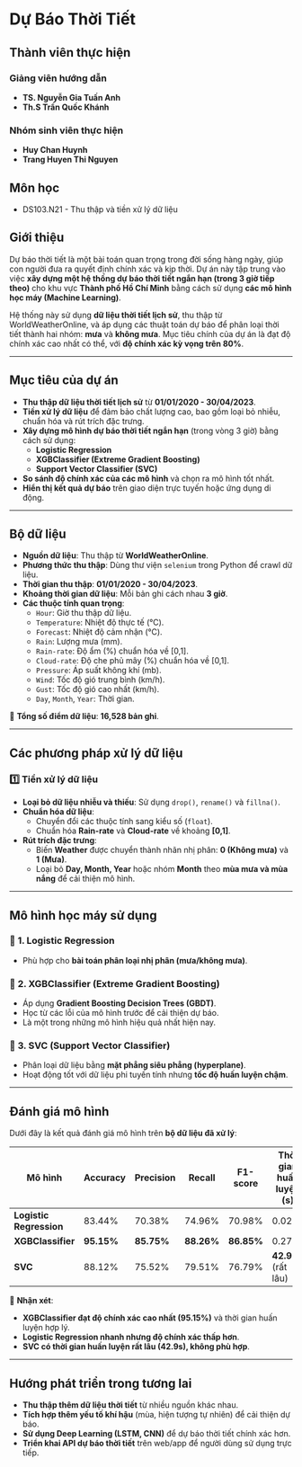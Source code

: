 # Dự Báo Thời Tiết

## Thành viên thực hiện

### **Giảng viên hướng dẫn**
- **TS. Nguyễn Gia Tuấn Anh**
- **Th.S Trần Quốc Khánh**

### **Nhóm sinh viên thực hiện**
- **Huy Chan Huynh**
- **Trang Huyen Thi Nguyen**

## Môn học
- DS103.N21 - Thu thập và tiền xử lý dữ liệu
## Giới thiệu

Dự báo thời tiết là một bài toán quan trọng trong đời sống hàng ngày, giúp con người đưa ra quyết định chính xác và kịp thời. Dự án này tập trung vào việc **xây dựng một hệ thống dự báo thời tiết ngắn hạn (trong 3 giờ tiếp theo)** cho khu vực **Thành phố Hồ Chí Minh** bằng cách sử dụng **các mô hình học máy (Machine Learning)**.

Hệ thống này sử dụng **dữ liệu thời tiết lịch sử**, thu thập từ WorldWeatherOnline, và áp dụng các thuật toán dự báo để phân loại thời tiết thành hai nhóm: **mưa** và **không mưa**. Mục tiêu chính của dự án là đạt độ chính xác cao nhất có thể, với **độ chính xác kỳ vọng trên 80%**.

---

## Mục tiêu của dự án

- **Thu thập dữ liệu thời tiết lịch sử** từ **01/01/2020 - 30/04/2023**.
- **Tiền xử lý dữ liệu** để đảm bảo chất lượng cao, bao gồm loại bỏ nhiễu, chuẩn hóa và rút trích đặc trưng.
- **Xây dựng mô hình dự báo thời tiết ngắn hạn** (trong vòng 3 giờ) bằng cách sử dụng:
  - **Logistic Regression**
  - **XGBClassifier (Extreme Gradient Boosting)**
  - **Support Vector Classifier (SVC)**
- **So sánh độ chính xác của các mô hình** và chọn ra mô hình tốt nhất.
- **Hiển thị kết quả dự báo** trên giao diện trực tuyến hoặc ứng dụng di động.

---

## Bộ dữ liệu

- **Nguồn dữ liệu**: Thu thập từ **WorldWeatherOnline**.
- **Phương thức thu thập**: Dùng thư viện `selenium` trong Python để crawl dữ liệu.
- **Thời gian thu thập**: **01/01/2020 - 30/04/2023**.
- **Khoảng thời gian dữ liệu**: Mỗi bản ghi cách nhau **3 giờ**.
- **Các thuộc tính quan trọng**:
  - `Hour`: Giờ thu thập dữ liệu.
  - `Temperature`: Nhiệt độ thực tế (°C).
  - `Forecast`: Nhiệt độ cảm nhận (°C).
  - `Rain`: Lượng mưa (mm).
  - `Rain-rate`: Độ ẩm (%) chuẩn hóa về [0,1].
  - `Cloud-rate`: Độ che phủ mây (%) chuẩn hóa về [0,1].
  - `Pressure`: Áp suất không khí (mb).
  - `Wind`: Tốc độ gió trung bình (km/h).
  - `Gust`: Tốc độ gió cao nhất (km/h).
  - `Day`, `Month`, `Year`: Thời gian.

📌 **Tổng số điểm dữ liệu**: **16,528 bản ghi**.

---

## Các phương pháp xử lý dữ liệu

### 1️⃣ **Tiền xử lý dữ liệu**
- **Loại bỏ dữ liệu nhiễu và thiếu**: Sử dụng `drop()`, `rename()` và `fillna()`.
- **Chuẩn hóa dữ liệu**:
  - Chuyển đổi các thuộc tính sang kiểu số (`float`).
  - Chuẩn hóa **Rain-rate** và **Cloud-rate** về khoảng **[0,1]**.
- **Rút trích đặc trưng**:
  - Biến **Weather** được chuyển thành nhãn nhị phân: **0 (Không mưa)** và **1 (Mưa)**.
  - Loại bỏ **Day, Month, Year** hoặc nhóm **Month** theo **mùa mưa và mùa nắng** để cải thiện mô hình.

---

## Mô hình học máy sử dụng

### 🔹 **1. Logistic Regression**
- Phù hợp cho **bài toán phân loại nhị phân (mưa/không mưa)**.
### 🔹 **2. XGBClassifier (Extreme Gradient Boosting)**
- Áp dụng **Gradient Boosting Decision Trees (GBDT)**.
- Học từ các lỗi của mô hình trước để cải thiện dự báo.
- Là một trong những mô hình hiệu quả nhất hiện nay.

### 🔹 **3. SVC (Support Vector Classifier)**
- Phân loại dữ liệu bằng **mặt phẳng siêu phẳng (hyperplane)**.
- Hoạt động tốt với dữ liệu phi tuyến tính nhưng **tốc độ huấn luyện chậm**.

---

## Đánh giá mô hình

Dưới đây là kết quả đánh giá mô hình trên **bộ dữ liệu đã xử lý**:

| Mô hình                | Accuracy | Precision | Recall | F1-score | Thời gian huấn luyện (s) |
|------------------------|----------|-----------|--------|---------|--------------------------|
| **Logistic Regression** | 83.44%   | 70.38%    | 74.96% | 70.98%  | 0.021                    |
| **XGBClassifier**      | **95.15%** | **85.75%** | **88.26%** | **86.85%** | 0.273                    |
| **SVC**               | 88.12%   | 75.52%    | 79.51% | 76.79%  | **42.912** (rất lâu)      |

📌 **Nhận xét**:
- **XGBClassifier đạt độ chính xác cao nhất (95.15%)** và thời gian huấn luyện hợp lý.
- **Logistic Regression nhanh nhưng độ chính xác thấp hơn**.
- **SVC có thời gian huấn luyện rất lâu (42.9s), không phù hợp**.

---

## Hướng phát triển trong tương lai

- **Thu thập thêm dữ liệu thời tiết** từ nhiều nguồn khác nhau.
- **Tích hợp thêm yếu tố khí hậu** (mùa, hiện tượng tự nhiên) để cải thiện dự báo.
- **Sử dụng Deep Learning (LSTM, CNN)** để dự báo thời tiết chính xác hơn.
- **Triển khai API dự báo thời tiết** trên web/app để người dùng sử dụng trực tiếp.

